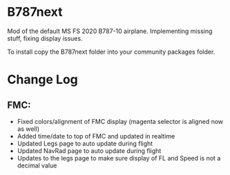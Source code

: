 # B787next

Mod of the default MS FS 2020 B787-10 airplane.  Implementing missing stuff, fixing display issues.

To install copy the B787next folder into your community packages folder.

# Change Log

## FMC:
- Fixed colors/alignment of FMC display (magenta selector is aligned now as well)
- Added time/date to top of FMC and updated in realtime
- Updated Legs page to auto update during flight
- Updated NavRad page to auto update during flight
- Updates to the legs page to make sure display of FL and Speed is not a decimal value
